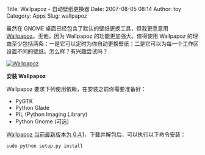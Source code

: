 Title: Wallpapoz - 自动壁纸更换器
Date: 2007-08-05 08:14
Author: toy
Category: Apps
Slug: wallpapoz

虽然在 GNOME 桌面已经包含了默认的壁纸更换工具，但我更愿意用
[Wallpapoz](http://wallpapoz.akbarhome.com/)。无他，因为 Wallpapoz
的功能更加强大。值得使用 Wallpapoz
的理由至少包括两条：一是它可以定时为你自动更换壁纸；二是它可以为每一个工作区设置不同的壁纸。怎么样？有兴趣尝试吗？

[![Wallpapoz](http://i.linuxtoy.org/i/2007/08/wallpapoz_s.png)](http://i.linuxtoy.org/i/2007/08/wallpapoz.png)

**安装 Wallpapoz**

Wallpapoz 要求下列使用依赖，在安装之前你需要准备好：

-   PyGTK
-   Python Glade
-   PIL (Python Imaging Library)
-   Python Gnome (可选)

[Wallpapoz 当前最新版本为
0.4.1](http://wallpapoz.akbarhome.com/download.html)，下载并解包后，可以执行以下命令安装：

`sudo python setup.py install`
